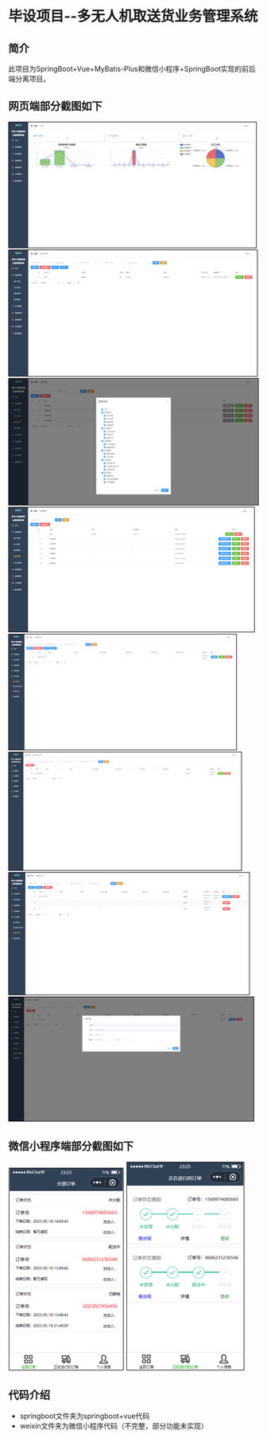# 毕设项目--多无人机取送货业务管理系统
## 简介
此项目为SpringBoot+Vue+MyBatis-Plus和微信小程序+SpringBoot实现的前后端分离项目。
## 网页端部分截图如下
![网页端1](图片1.png)
![网页端2](图片2.png)
![网页端3](图片3.png)
![网页端4](图片4.png)
![网页端5](图片5.png)
![网页端6](图片6.png)
![网页端7](图片7.png)
![网页端8](图片8.png)

## 微信小程序端部分截图如下
![微信小程序9](图片9.png)
![微信小程序10](图片10.png)

## 代码介绍
* springboot文件夹为springboot+vue代码
* weixin文件夹为微信小程序代码（不完整，部分功能未实现）
